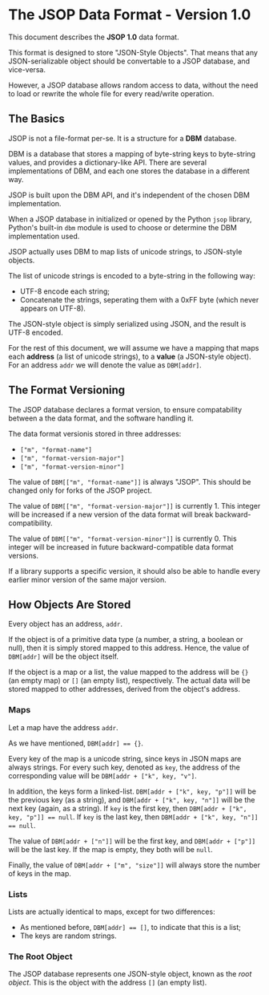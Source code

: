 # The JSOP Data Format - Version 1.0

This document describes the **JSOP 1.0** data format.

This format is designed to store "JSON-Style Objects". That means that any JSON-serializable object should be convertable to a JSOP database, and vice-versa. 

However, a JSOP database allows random access to data, without the need to load or rewrite the whole file for every read/write operation.


## The Basics

JSOP is not a file-format per-se. It is a structure for a **DBM** database.

DBM is a database that stores a mapping of byte-string keys to byte-string values, and provides a dictionary-like API. There are several implementations of DBM, and each one stores the database in a different way.

JSOP is built upon the DBM API, and it's independent of the chosen DBM implementation.

When a JSOP database in initialized or opened by the Python ```jsop``` library, Python's built-in ```dbm``` module is used to choose or determine the DBM implementation used.

JSOP actually uses DBM to map lists of unicode strings, to JSON-style objects.

The list of unicode strings is encoded to a byte-string in the following way:

* UTF-8 encode each string;
* Concatenate the strings, seperating them with a 0xFF byte (which never appears on UTF-8).

The JSON-style object is simply serialized using JSON, and the result is UTF-8 encoded.

For the rest of this document, we will assume we have a mapping that maps each **address** (a list of unicode strings), to a **value** (a JSON-style object). For an address ```addr``` we will denote the value as ```DBM[addr]```.


## The Format Versioning

The JSOP database declares a format version, to ensure compatability between a the data format, and the software handling it. 

The data format versionis stored in three addresses:

* ```["m", "format-name"]```
* ```["m", "format-version-major"]```
* ```["m", "format-version-minor"]```

The value of ```DBM[["m", "format-name"]]``` is always "JSOP". This should be changed only for forks of the JSOP project.

The value of ```DBM[["m", "format-version-major"]]``` is currently 1. This integer will be increased if a new version of the data format will break backward-compatibility.

The value of ```DBM[["m", "format-version-minor"]]``` is currently 0. This integer will be increased in future backward-compatible data format versions.

If a library supports a specific version, it should also be able to handle every earlier minor version of the same major version.


## How Objects Are Stored

Every object has an address, ```addr```. 

If the object is of a primitive data type (a number, a string, a boolean or null), then it is simply stored mapped to this address. Hence, the value of ```DBM[addr]``` will be the object itself. 

If the object is a map or a list, the value mapped to the address will be ```{}``` (an empty map) or ```[]``` (an empty list), respectively. The actual data will be stored mapped to other addresses, derived from the object's address.


### Maps

Let a map have the address ```addr```.

As we have mentioned, ```DBM[addr] == {}```.

Every key of the map is a unicode string, since keys in JSON maps are always strings. For every such key, denoted as ```key```, the address of the corresponding value will be ```DBM[addr + ["k", key, "v"]```.

In addition, the keys form a linked-list. ```DBM[addr + ["k", key, "p"]]``` will be the previous key (as a string), and ```DBM[addr + ["k", key, "n"]]``` will be the next key (again, as a string). If ```key``` is the first key, then ```DBM[addr + ["k", key, "p"]] == null```. If ```key``` is the last key, then ```DBM[addr + ["k", key, "n"]] == null```.

The value of ```DBM[addr + ["n"]]``` will be the first key, and ```DBM[addr + ["p"]]``` will be the last key. If the map is empty, they both will be ```null```.

Finally, the value of ```DBM[addr + ["m", "size"]]``` will always store the number of keys in the map.


### Lists

Lists are actually identical to maps, except for two differences:

* As mentioned before, ```DBM[addr] == []```, to indicate that this is a list;
* The keys are random strings.


### The Root Object

The JSOP database represents one JSON-style object, known as the *root object*. This is the object with the address ```[]``` (an empty list).

